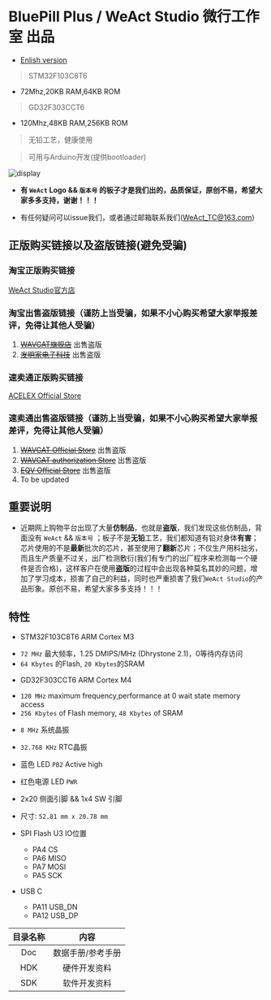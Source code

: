 # BluePill Plus  / WeAct Studio 微行工作室 出品

* [Enlish version](./README.md)

> STM32F103C8T6
* 72Mhz,20KB RAM,64KB ROM
> GD32F303CCT6
* 120Mhz,48KB RAM,256KB ROM

> 无铅工艺，健康使用

> 可用与Arduino开发(提供bootloader)

![display](Images/BluePillPlus.jpg)

* **有 `WeAct` Logo && `版本号` 的板子才是我们出的，品质保证，原创不易，希望大家多多支持，谢谢！！！**

* 有任何疑问可以issue我们，或者通过邮箱联系我们(WeAct_TC@163.com)

## 正版购买链接以及盗版链接(避免受骗)

### 淘宝正版购买链接

[WeAct Studio官方店](https://shop118454188.taobao.com/index.htm?spm=2013.1.w5002-17867322799.2.212f5cb16nqwNP)

### 淘宝出售盗版链接（谨防上当受骗，如果不小心购买希望大家举报差评，免得让其他人受骗）

1. ~~[WAVGAT旗舰店](https://detail.tmall.com/item.htm?spm=a230r.1.14.51.702f1f20gpI3CR&id=609981359863&ns=1&abbucket=2)~~ 出售盗版
2. ~~[发明家电子科技](https://item.taobao.com/item.htm?spm=a230r.1.14.166.702f1f20gpI3CR&id=609517193809&ns=1&abbucket=2#detail)~~ 出售盗版

### 速卖通正版购买链接

[ACELEX Official Store](https://www.aliexpress.com/item/4001116767437.html)

### 速卖通出售盗版链接（谨防上当受骗，如果不小心购买希望大家举报差评，免得让其他人受骗）

1. ~~[WAVGAT Official Store](https://www.aliexpress.com/item/32525208361.html)~~ 出售盗版
2. ~~[WAVGAT authorization Store](https://www.aliexpress.com/item/32981849126.html)~~ 出售盗版
3. ~~[EQV Official Store](https://www.aliexpress.com/item/32502726562.html)~~ 出售盗版
4. To be updated

## 重要说明

* 近期网上购物平台出现了大量**仿制品**，也就是**盗版**，我们发现这些仿制品，背面没有 `WeAct` && `版本号` ；板子不是**无铅**工艺，我们都知道有铅对身体**有害**；芯片使用的不是**最新**批次的芯片，甚至使用了**翻新**芯片；不仅生产用料拙劣，而且生产质量不过关，出厂检测敷衍(我们有专门的出厂程序来检测每一个硬件是否合格)，这样客户在使用**盗版**的过程中会出现各种莫名其妙的问题，增加了学习成本，损害了自己的利益，同时也严重损害了我们`WeAct Studio`的产品形象。原创不易，希望大家多多支持！！！

## 特性

* STM32F103C8T6 ARM Cortex M3
+ `72 MHz` 最大频率，1.25 DMIPS/MHz (Dhrystone 2.1)，0等待内存访问
+ `64 Kbytes` 的Flash, `20 Kbytes`的SRAM
* GD32F303CCT6 ARM Cortex M4
+ `120 MHz` maximum frequency,performance at 0 wait state memory access
+ `256 Kbytes` of Flash memory, `48 Kbytes` of SRAM
* `8 MHz` 系统晶振
* `32.768 KHz` RTC晶振
* 蓝色 LED `PB2` Active high
* 红色电源 LED `PWR`
* 2x20 侧面引脚 && 1x4 SW 引脚
* 尺寸: `52.81 mm x 20.78 mm`

* SPI Flash U3 IO位置
  * PA4  CS
  * PA6  MISO
  * PA7  MOSI
  * PA5  SCK
* USB C
  * PA11  USB_DN
  * PA12  USB_DP

|目录名称|内容|
| :--:|:--:|
|Doc| 数据手册/参考手册|
|HDK| 硬件开发资料|
|SDK|软件开发资料|
